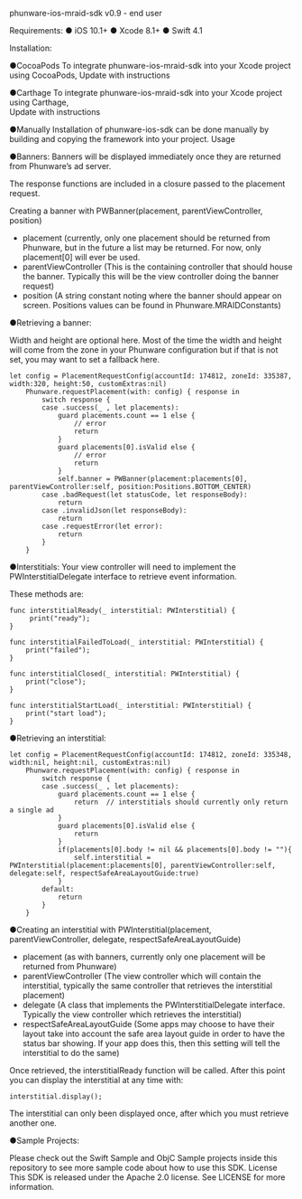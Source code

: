 
phunware-ios-mraid-sdk v0.9 - end user


Requirements:
●	iOS 10.1+
●	Xcode 8.1+
●	Swift 4.1

Installation:

●CocoaPods
To integrate phunware-ios-mraid-sdk into your Xcode project using CocoaPods, 
Update with instructions

●Carthage
To integrate phunware-ios-mraid-sdk into your Xcode project using Carthage,  
Update with instructions

●Manually
Installation of phunware-ios-sdk can be done manually by building and copying the framework into your project.
Usage

●Banners: Banners will be displayed immediately once they are returned from Phunware’s ad server.  

The response functions are included in a closure passed to the placement request.

Creating a banner with PWBanner(placement, parentViewController, position)
-	placement (currently, only one placement should be returned from Phunware, but in the future a list may be returned.  For now, only placement[0] will ever be used.
-	parentViewController (This is the containing controller that should house the banner.  Typically this will be the view controller doing the banner request)
-	position (A string constant noting where the banner should appear on screen.  Positions values can be found in Phunware.MRAIDConstants)

●Retrieving a banner:

Width and height are optional here.  Most of the time the width and height will come from the zone in your Phunware configuration but if that is not set, you may want to set a fallback here.

    let config = PlacementRequestConfig(accountId: 174812, zoneId: 335387, width:320, height:50, customExtras:nil)
        Phunware.requestPlacement(with: config) { response in
            switch response {
            case .success(_ , let placements):
                guard placements.count == 1 else {
                    // error
                    return
                }
                guard placements[0].isValid else {
                    // error
                    return
                }
                self.banner = PWBanner(placement:placements[0], parentViewController:self, position:Positions.BOTTOM_CENTER)
            case .badRequest(let statusCode, let responseBody):
                return
            case .invalidJson(let responseBody):
                return
            case .requestError(let error):
                return
            }
        }

   

●Interstitials:
Your view controller  will need to implement the PWInterstitialDelegate interface to retrieve event information.

These methods are:

    func interstitialReady(_ interstitial: PWInterstitial) {
         print("ready");
    }
    
    func interstitialFailedToLoad(_ interstitial: PWInterstitial) {
        print("failed");
    }
    
    func interstitialClosed(_ interstitial: PWInterstitial) {
        print("close");
    }
    
    func interstitialStartLoad(_ interstitial: PWInterstitial) {
        print("start load");
    }


●Retrieving an interstitial:
  
    let config = PlacementRequestConfig(accountId: 174812, zoneId: 335348, width:nil, height:nil, customExtras:nil)
        Phunware.requestPlacement(with: config) { response in
            switch response {
            case .success(_ , let placements):
                guard placements.count == 1 else {
                    return  // interstitials should currently only return a single ad
                }
                guard placements[0].isValid else {
                    return
                }
                if(placements[0].body != nil && placements[0].body != ""){
                    self.interstitial = PWInterstitial(placement:placements[0], parentViewController:self, delegate:self, respectSafeAreaLayoutGuide:true)
                }
            default:
                return
            }
        }


●Creating an interstitial with 
PWInterstitial(placement, parentViewController, delegate, respectSafeAreaLayoutGuide)
-	placement (as with banners, currently only one placement will be returned from Phunware)
-	parentViewController (The view controller which will contain the interstitial, typically the same controller that retrieves the interstitial placement)
-	delegate (A class that implements the PWInterstitialDelegate interface.  Typically the view controller which retrieves the interstitial)
-	respectSafeAreaLayoutGuide (Some apps may choose to have their layout take into account the safe area layout guide in order to have the status bar showing.  If your app does this, then this setting will tell the interstitial to do the same)

Once retrieved, the interstitialReady function will be called.  After this point you can display the interstitial at any time with:

    interstitial.display();

The interstitial can only been displayed once, after which you must retrieve another one.

●Sample Projects:

Please check out the Swift Sample and ObjC Sample projects inside this repository to see more sample code about how to use this SDK.
License
This SDK is released under the Apache 2.0 license. See LICENSE for more information.
